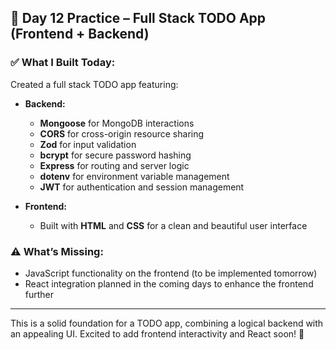 ## 📅 Day 12 Practice – Full Stack TODO App (Frontend + Backend)

### ✅ What I Built Today:
Created a full stack TODO app featuring:

- **Backend:**  
  - **Mongoose** for MongoDB interactions  
  - **CORS** for cross-origin resource sharing  
  - **Zod** for input validation  
  - **bcrypt** for secure password hashing  
  - **Express** for routing and server logic  
  - **dotenv** for environment variable management  
  - **JWT** for authentication and session management  

- **Frontend:**  
  - Built with **HTML** and **CSS** for a clean and beautiful user interface

### ⚠️ What’s Missing:
- JavaScript functionality on the frontend (to be implemented tomorrow)  
- React integration planned in the coming days to enhance the frontend further

---

This is a solid foundation for a TODO app, combining a logical backend with an appealing UI. Excited to add frontend interactivity and React soon! 🚀

